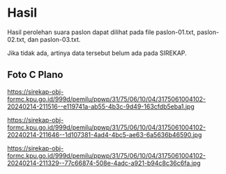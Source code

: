 # Hasil

Hasil perolehan suara paslon dapat dilihat pada file paslon-01.txt, paslon-02.txt, dan paslon-03.txt.

Jika tidak ada, artinya data tersebut belum ada pada SIREKAP.

## Foto C Plano

https://sirekap-obj-formc.kpu.go.id/999d/pemilu/ppwp/31/75/06/10/04/3175061004102-20240214-211516--e119741a-ab55-4b3c-9d49-163cfdb5eba1.jpg

https://sirekap-obj-formc.kpu.go.id/999d/pemilu/ppwp/31/75/06/10/04/3175061004102-20240214-211646--1d107381-4ad4-4bc5-ae63-6a5636b46590.jpg

https://sirekap-obj-formc.kpu.go.id/999d/pemilu/ppwp/31/75/06/10/04/3175061004102-20240214-211329--77c66874-508e-4adc-a921-b94c8c36c6fa.jpg
